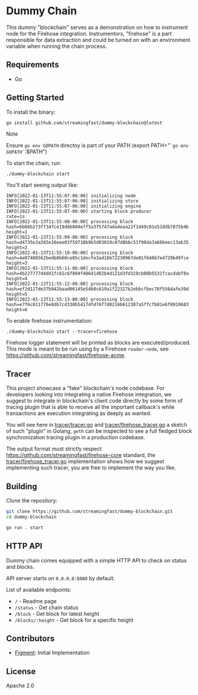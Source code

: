 # Dummy Chain

This dummy "blockchain" serves as a demonstration on how to instrument node for the
Firehose integration. Instrumentors, "firehose" is a part responsible for data
extraction and could be turned on with an environment variable when running the chain
process.

## Requirements

- Go

## Getting Started

To install the binary:

```bash
go install github.com/streamingfast/dummy-blockchain@latest
```

> [!NOTE]
> Ensure `go env GOPATH` directoy is part of your PATH (export PATH="`` `go env GOPATH` ``:$PATH")

To start the chain, run:

```shell
./dummy-blockchain start
```

You'll start seeing output like:

```
INFO[2022-01-13T11:55:07-06:00] initializing node
INFO[2022-01-13T11:55:07-06:00] initializing store
INFO[2022-01-13T11:55:07-06:00] initializing engine
INFO[2022-01-13T11:55:07-06:00] starting block producer                       rate=1s
INFO[2022-01-13T11:55:08-06:00] processing block                              hash=6b86b273ff34fce19d6b804eff5a3f5747ada4eaa22f1d49c01e52ddb7875b4b height=1
INFO[2022-01-13T11:55:09-06:00] processing block                              hash=d4735e3a265e16eee03f59718b9b5d03019c07d8b6c51f90da3a666eec13ab35 height=2
INFO[2022-01-13T11:55:10-06:00] processing block                              hash=4e07408562bedb8b60ce05c1decfe3ad16b72230967de01f640b7e4729b49fce height=3
INFO[2022-01-13T11:55:11-06:00] processing block                              hash=4b227777d4dd1fc61c6f884f48641d02b4d121d3fd328cb08b5531fcacdabf8a height=4
INFO[2022-01-13T11:55:12-06:00] processing block                              hash=ef2d127de37b942baad06145e54b0c619a1f22327b2ebbcfbec78f5564afe39d height=5
INFO[2022-01-13T11:55:13-06:00] processing block                              hash=e7f6c011776e8db7cd330b54174fd76f7d0216b612387a5ffcfb81e6f0919683 height=6
```

To enable firehose instrumentation:

```
./dummy-blockchain start --tracer=firehose
```

Firehose logger statement will be printed as blocks are executed/produced. This mode is meant to be run
using by a Firehose `reader-node`, see https://github.com/streamingfast/firehose-acme.

## Tracer

This project showcase a "fake" blockchain's node codebase. For developers looking into integrating a native Firehose integration, we suggest to integrate in blockchain's client code directly by some form of tracing plugin that is able to receive all the important callback's while transactions are execution integrating as deeply as wanted.

You will see here in [tracer/tracer.go](./tracer/tracer.go) and [tracer/firehose_tracer.go](./tracer/firehose_tracer.go) a sketch of such "plugin" in Golang, `geth` can be inspected to see a full fledged block synchronization tracing plugin in a production codebase.

The output format must strictly respect https://github.com/streamingfast/firehose-core standard, the [tracer/firehose_tracer.go](./tracer/firehose_tracer.go) implementation shows how we suggest implementing such tracer, you are free to implement the way you like.

## Building

Clone the repository:

```bash
git clone https://github.com/streamingfast/dummy-blockchain.git
cd dummy-blockchain

go run . start
```

## HTTP API

Dummy chain comes equipped with a simple HTTP API to check on status and blocks.

API server starts on `0.0.0.0:8080` by default.

List of available endpoints:

- `/`               - Readme page
- `/status`         - Get chain status
- `/block`          - Get block for latest height
- `/blocks/:height` - Get block for a specific height

## Contributors

- [Figment](https://github.com/figment-networks): Initial Implementation

## License

Apache 2.0
